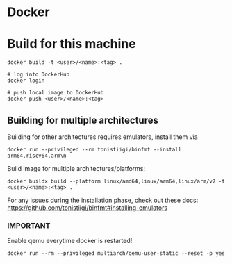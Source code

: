 # Docker

# Build for this machine

```
docker build -t <user>/<name>:<tag> .

# log into DockerHub
docker login

# push local image to DockerHub
docker push <user>/<name>:<tag>
```


## Building for multiple architectures

Building for other architectures requires emulators, install them via

```
docker run --privileged --rm tonistiigi/binfmt --install arm64,riscv64,arm\n
```

Build image for multiple architectures/platforms:

```
docker buildx build --platform linux/amd64,linux/arm64,linux/arm/v7 -t <user>/<name>:<tag> .
```

For any issues during the installation phase, check out these docs:
https://github.com/tonistiigi/binfmt#installing-emulators

### IMPORTANT

Enable qemu everytime docker is restarted!
```
docker run --rm --privileged multiarch/qemu-user-static --reset -p yes
```
